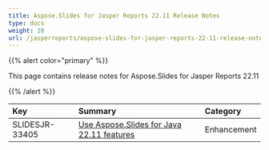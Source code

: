 ```yaml
---
title: Aspose.Slides for Jasper Reports 22.11 Release Notes
type: docs
weight: 20
url: /jasperreports/aspose-slides-for-jasper-reports-22-11-release-notes/
---
```


{{% alert color="primary" %}} 

This page contains release notes for Aspose.Slides for Jasper Reports 22.11

{{% /alert %}} 

|**Key**|**Summary**|**Category**|
| :- | :- | :- |
|SLIDESJR-33405|[Use Aspose.Slides for Java 22.11 features](/slides/java/aspose-slides-for-java-22-11-release-notes/)|Enhancement|